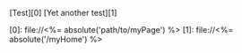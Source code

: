 [Test][0]
[Yet another test][1]


[0]: file://<%= absolute('path/to/myPage') %>
[1]: file://<%= absolute('/myHome') %>
